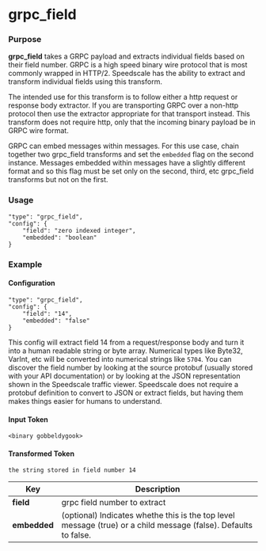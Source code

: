 # grpc_field

### Purpose

**grpc_field** takes a GRPC payload and extracts individual fields based on their field number. GRPC is a high speed binary wire protocol that is most commonly wrapped in HTTP/2. Speedscale has the ability to extract and transform individual fields using this transform.

The intended use for this transform is to follow either a http request or response body extractor. If you are transporting GRPC over a non-http protocol then use the extractor appropriate for that transport instead. This transform does not require http, only that the incoming binary payload be in GRPC wire format.

GRPC can embed messages within messages. For this use case, chain together two grpc_field transforms and set the `embedded` flag on the second instance. Messages embedded within messages have a slightly different format and so this flag must be set only on the second, third, etc grpc_field transforms but not on the first.

### Usage

```
"type": "grpc_field",
"config": {
    "field": "zero indexed integer",
    "embedded": "boolean"
}
```

### Example

#### Configuration

```
"type": "grpc_field",
"config": {
    "field": "14",
    "embedded": "false"
}
```

This config will extract field 14 from a request/response body and turn it into a human readable string or byte array. Numerical types like Byte32, VarInt, etc will be converted into numerical strings like `5704`. You can discover the field number by looking at the source protobuf (usually stored with your API documentation) or by looking at the JSON representation shown in the Speedscale traffic viewer. Speedscale does not require a protobuf definition to convert to JSON or extract fields, but having them makes things easier for humans to understand.

#### Input Token

```
<binary gobbeldygook>
```

#### Transformed Token

```
the string stored in field number 14
```


| Key                | Description                                                                                                                                                                                           |
| ------------------ | ----------------------------------------------------------------------------------------------------------------------------------------------------------------------------------------------------- |
| **field**     | grpc field number to extract
| **embedded**            | (optional) Indicates whethe this is the top level message (true) or a child message (false). Defaults to false.
